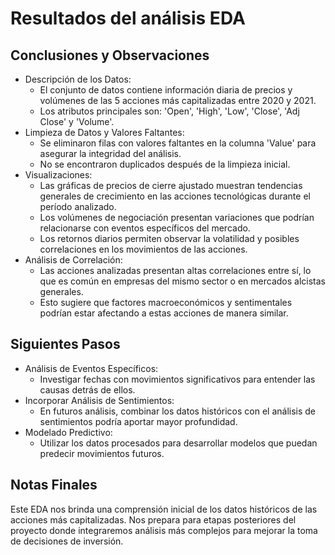 # Resultados del análisis EDA

## Conclusiones y Observaciones
* Descripción de los Datos:
  * El conjunto de datos contiene información diaria de precios y volúmenes de las 5 acciones más capitalizadas entre 2020 y 2021.
  * Los atributos principales son: 'Open', 'High', 'Low', 'Close', 'Adj Close' y 'Volume'.
* Limpieza de Datos y Valores Faltantes:
  * Se eliminaron filas con valores faltantes en la columna 'Value' para asegurar la integridad del análisis.
  * No se encontraron duplicados después de la limpieza inicial.
* Visualizaciones:
  * Las gráficas de precios de cierre ajustado muestran tendencias generales de crecimiento en las acciones tecnológicas durante el período analizado.
  * Los volúmenes de negociación presentan variaciones que podrían relacionarse con eventos específicos del mercado.
  * Los retornos diarios permiten observar la volatilidad y posibles correlaciones en los movimientos de las acciones.
* Análisis de Correlación:
  * Las acciones analizadas presentan altas correlaciones entre sí, lo que es común en empresas del mismo sector o en mercados alcistas generales.
  * Esto sugiere que factores macroeconómicos y sentimentales podrían estar afectando a estas acciones de manera similar.

## Siguientes Pasos
* Análisis de Eventos Específicos:
  * Investigar fechas con movimientos significativos para entender las causas detrás de ellos.
* Incorporar Análisis de Sentimientos:
  * En futuros análisis, combinar los datos históricos con el análisis de sentimientos podría aportar mayor profundidad.
* Modelado Predictivo:
  * Utilizar los datos procesados para desarrollar modelos que puedan predecir movimientos futuros.

## Notas Finales  
Este EDA nos brinda una comprensión inicial de los datos históricos de las acciones más capitalizadas. Nos prepara para etapas posteriores del proyecto donde integraremos análisis más complejos para mejorar la toma de decisiones de inversión.
